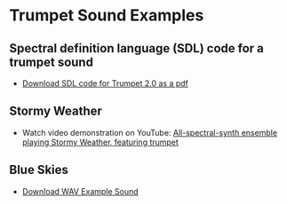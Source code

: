 # Trumpet Sound Examples

## Spectral definition language (SDL) code for a trumpet sound
- [Download SDL code for Trumpet 2.0 as a pdf](Trumpet_2_0.pdf)

## Stormy Weather
- Watch video demonstration on YouTube: [All-spectral-synth ensemble playing Stormy Weather, featuring trumpet](https://youtu.be/Q1GQBrjFVI8)

## Blue Skies
- [Download WAV Example Sound](TrumpetExample_BlueSkies.wav)

